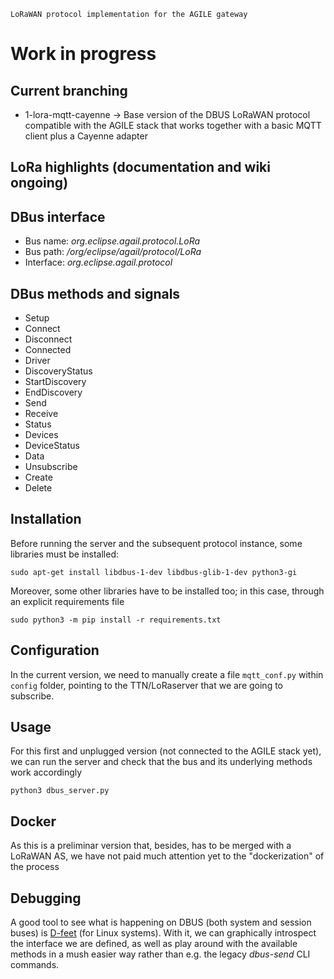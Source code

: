 
`LoRaWAN protocol implementation for the AGILE gateway`

# Work in progress
## Current branching

- 1-lora-mqtt-cayenne &rarr; Base version of the DBUS LoRaWAN protocol compatible with the AGILE stack that works together with a basic MQTT client plus a Cayenne adapter


## LoRa highlights (documentation and wiki ongoing)

## DBus interface
- Bus name: *org.eclipse.agail.protocol.LoRa*
- Bus path: */org/eclipse/agail/protocol/LoRa*
- Interface: *org.eclipse.agail.protocol*

## DBus methods and signals

- Setup
- Connect 
- Disconnect
- Connected
- Driver
- DiscoveryStatus
- StartDiscovery
- EndDiscovery
- Send
- Receive
- Status
- Devices
- DeviceStatus
- Data
- Unsubscribe
- Create
- Delete


## Installation

Before running the server and the subsequent protocol instance, some libraries must be installed: 

`sudo apt-get install libdbus-1-dev libdbus-glib-1-dev python3-gi`

Moreover, some other libraries have to be installed too; in this case, through an explicit requirements file

`sudo python3 -m pip install -r requirements.txt`

## Configuration

In the current version, we need to manually create a file `mqtt_conf.py` within `config` folder, pointing to the TTN/LoRaserver that we are going to subscribe. 

## Usage

For this first and unplugged version (not connected to the AGILE stack yet), we can run the server and check that the bus and its underlying methods work accordingly

`python3 dbus_server.py`

## Docker 

As this is a preliminar version that, besides, has to be merged with a LoRaWAN AS, we have not paid much attention yet to the "dockerization" of the process

## Debugging

A good tool to see what is happening on DBUS (both system and session buses) is [D-feet](https://github.com/GNOME/d-feet) (for Linux systems). With it, we can graphically introspect the interface we are defined, as well as play around with the available methods in a mush easier way rather than e.g. the legacy *dbus-send* CLI commands.
